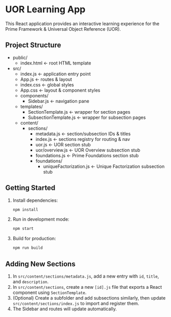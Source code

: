  # UOR Learning App

 This React application provides an interactive learning experience for the Prime Framework & Universal Object Reference (UOR). 

 ## Project Structure
 - public/
   - index.html  ← root HTML template
 - src/
   - index.js    ← application entry point
   - App.js      ← routes & layout
   - index.css   ← global styles
   - App.css     ← layout & component styles
   - components/
     - Sidebar.js  ← navigation pane
   - templates/
     - SectionTemplate.js    ← wrapper for section pages
     - SubsectionTemplate.js ← wrapper for subsection pages
   - content/
     - sections/
       - metadata.js         ← section/subsection IDs & titles
       - index.js            ← sections registry for routing & nav
       - uor.js              ← UOR section stub
       - uor/overview.js     ← UOR Overview subsection stub
       - foundations.js      ← Prime Foundations section stub
       - foundations/
         - uniqueFactorization.js ← Unique Factorization subsection stub

 ## Getting Started
 1. Install dependencies:
    ```bash
    npm install
    ```
 2. Run in development mode:
    ```bash
    npm start
    ```
 3. Build for production:
    ```bash
    npm run build
    ```

 ## Adding New Sections
 1. In `src/content/sections/metadata.js`, add a new entry with `id`, `title`, and `description`.
 2. In `src/content/sections`, create a new `[id].js` file that exports a React component using `SectionTemplate`.
 3. (Optional) Create a subfolder and add subsections similarly, then update `src/content/sections/index.js` to import and register them.
 4. The Sidebar and routes will update automatically.